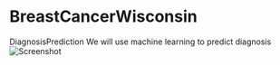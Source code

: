 # BreastCancerWisconsin
DiagnosisPrediction
We will use machine learning to predict diagnosis
![Screenshot](C:\BC.jpg)
